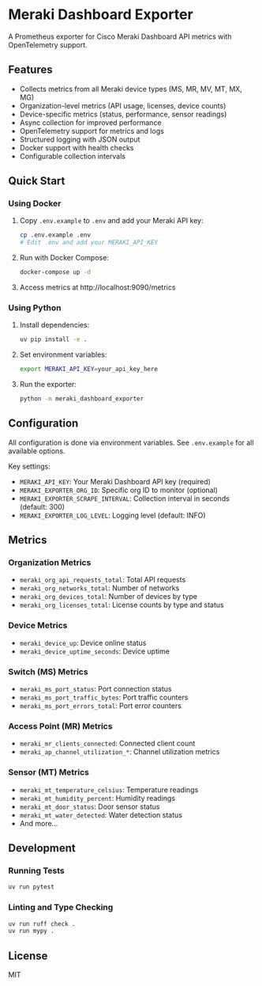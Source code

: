 # Meraki Dashboard Exporter

A Prometheus exporter for Cisco Meraki Dashboard API metrics with OpenTelemetry support.

## Features

- Collects metrics from all Meraki device types (MS, MR, MV, MT, MX, MG)
- Organization-level metrics (API usage, licenses, device counts)
- Device-specific metrics (status, performance, sensor readings)
- Async collection for improved performance
- OpenTelemetry support for metrics and logs
- Structured logging with JSON output
- Docker support with health checks
- Configurable collection intervals

## Quick Start

### Using Docker

1. Copy `.env.example` to `.env` and add your Meraki API key:
   ```bash
   cp .env.example .env
   # Edit .env and add your MERAKI_API_KEY
   ```

2. Run with Docker Compose:
   ```bash
   docker-compose up -d
   ```

3. Access metrics at http://localhost:9090/metrics

### Using Python

1. Install dependencies:
   ```bash
   uv pip install -e .
   ```

2. Set environment variables:
   ```bash
   export MERAKI_API_KEY=your_api_key_here
   ```

3. Run the exporter:
   ```bash
   python -m meraki_dashboard_exporter
   ```

## Configuration

All configuration is done via environment variables. See `.env.example` for all available options.

Key settings:
- `MERAKI_API_KEY`: Your Meraki Dashboard API key (required)
- `MERAKI_EXPORTER_ORG_ID`: Specific org ID to monitor (optional)
- `MERAKI_EXPORTER_SCRAPE_INTERVAL`: Collection interval in seconds (default: 300)
- `MERAKI_EXPORTER_LOG_LEVEL`: Logging level (default: INFO)

## Metrics

### Organization Metrics
- `meraki_org_api_requests_total`: Total API requests
- `meraki_org_networks_total`: Number of networks
- `meraki_org_devices_total`: Number of devices by type
- `meraki_org_licenses_total`: License counts by type and status

### Device Metrics
- `meraki_device_up`: Device online status
- `meraki_device_uptime_seconds`: Device uptime

### Switch (MS) Metrics
- `meraki_ms_port_status`: Port connection status
- `meraki_ms_port_traffic_bytes`: Port traffic counters
- `meraki_ms_port_errors_total`: Port error counters

### Access Point (MR) Metrics
- `meraki_mr_clients_connected`: Connected client count
- `meraki_ap_channel_utilization_*`: Channel utilization metrics

### Sensor (MT) Metrics
- `meraki_mt_temperature_celsius`: Temperature readings
- `meraki_mt_humidity_percent`: Humidity readings
- `meraki_mt_door_status`: Door sensor status
- `meraki_mt_water_detected`: Water detection status
- And more...

## Development

### Running Tests
```bash
uv run pytest
```

### Linting and Type Checking
```bash
uv run ruff check .
uv run mypy .
```

## License

MIT
